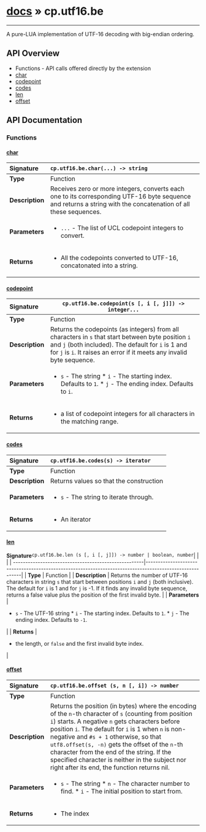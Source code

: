 # [docs](index.md) » cp.utf16.be
---

A pure-LUA implementation of UTF-16 decoding with big-endian ordering.

## API Overview
* Functions - API calls offered directly by the extension
 * [char](#char)
 * [codepoint](#codepoint)
 * [codes](#codes)
 * [len](#len)
 * [offset](#offset)

## API Documentation

### Functions

#### [char](#char)
| <span style="float: left;">**Signature**</span> | <span style="float: left;">`cp.utf16.be.char(...) -> string` </span>                                                          |
| -----------------------------------------------------|---------------------------------------------------------------------------------------------------------|
| **Type**                                             | Function |
| **Description**                                      | Receives zero or more integers, converts each one to its corresponding UTF-16 byte sequence and returns a string with the concatenation of all these sequences. |
| **Parameters**                                       | <ul><li><code>...</code>        - The list of UCL codepoint integers to convert.</li></ul> |
| **Returns**                                          | <ul><li>All the codepoints converted to UTF-16, concatonated into a string.</li></ul> |

#### [codepoint](#codepoint)
| <span style="float: left;">**Signature**</span> | <span style="float: left;">`cp.utf16.be.codepoint(s [, i [, j]]) -> integer...` </span>                                                          |
| -----------------------------------------------------|---------------------------------------------------------------------------------------------------------|
| **Type**                                             | Function |
| **Description**                                      | Returns the codepoints (as integers) from all characters in `s` that start between byte position `i` and `j` (both included). The default for `i` is 1 and for `j` is `i`. It raises an error if it meets any invalid byte sequence. |
| **Parameters**                                       | <ul><li><code>s</code>              - The string * <code>i</code>              - The starting index. Defaults to <code>1</code>. * <code>j</code>                - The ending index. Defaults to <code>i</code>.</li></ul> |
| **Returns**                                          | <ul><li>a list of codepoint integers for all characters in the matching range.</li></ul> |

#### [codes](#codes)
| <span style="float: left;">**Signature**</span> | <span style="float: left;">`cp.utf16.be.codes(s) -> iterator` </span>                                                          |
| -----------------------------------------------------|---------------------------------------------------------------------------------------------------------|
| **Type**                                             | Function |
| **Description**                                      | Returns values so that the construction |
| **Parameters**                                       | <ul><li><code>s</code>              - The string to iterate through.</li></ul> |
| **Returns**                                          | <ul><li>An iterator</li></ul> |

#### [len](#len)
| <span style="float: left;">**Signature**</span> | <span style="float: left;">`cp.utf16.be.len (s [, i [, j]]) -> number | boolean, number` </span>                                                          |
| -----------------------------------------------------|---------------------------------------------------------------------------------------------------------|
| **Type**                                             | Function |
| **Description**                                      | Returns the number of UTF-16 characters in string `s` that start between positions `i` and `j` (both inclusive). The default for `i` is 1 and for `j` is -1. If it finds any invalid byte sequence, returns a false value plus the position of the first invalid byte. |
| **Parameters**                                       | <ul><li><code>s</code>              - The UTF-16 string * <code>i</code>               - The starting index. Defaults to <code>1</code>. * <code>j</code>                - The ending index. Defaults to <code>-1</code>.</li></ul> |
| **Returns**                                          | <ul><li>the length, or <code>false</code> and the first invalid byte index.</li></ul> |

#### [offset](#offset)
| <span style="float: left;">**Signature**</span> | <span style="float: left;">`cp.utf16.be.offset (s, n [, i]) -> number` </span>                                                          |
| -----------------------------------------------------|---------------------------------------------------------------------------------------------------------|
| **Type**                                             | Function |
| **Description**                                      | Returns the position (in bytes) where the encoding of the `n`-th character of `s` (counting from position `i`) starts. A negative `n` gets characters before position `i`. The default for `i` is 1 when `n` is non-negative and `#s + 1` otherwise, so that `utf8.offset(s, -n)` gets the offset of the `n`-th character from the end of the string. If the specified character is neither in the subject nor right after its end, the function returns nil. |
| **Parameters**                                       | <ul><li><code>s</code>              - The string * <code>n</code>              - The character number to find. * <code>i</code>               - The initial position to start from.</li></ul> |
| **Returns**                                          | <ul><li>The index</li></ul> |

